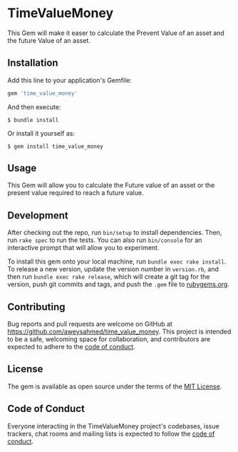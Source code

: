 # TimeValueMoney

This Gem will make it easer to calculate the Prevent Value of an asset and the future Value of an asset.

## Installation

Add this line to your application's Gemfile:

```ruby
gem 'time_value_money'
```

And then execute:

    $ bundle install

Or install it yourself as:

    $ gem install time_value_money

## Usage

This Gem will allow you to calculate the Future value of an asset or the present value required to reach a future value.

## Development

After checking out the repo, run `bin/setup` to install dependencies. Then, run `rake spec` to run the tests. You can also run `bin/console` for an interactive prompt that will allow you to experiment.

To install this gem onto your local machine, run `bundle exec rake install`. To release a new version, update the version number in `version.rb`, and then run `bundle exec rake release`, which will create a git tag for the version, push git commits and tags, and push the `.gem` file to [rubygems.org](https://rubygems.org).

## Contributing

Bug reports and pull requests are welcome on GitHub at https://github.com/aweysahmed/time_value_money. This project is intended to be a safe, welcoming space for collaboration, and contributors are expected to adhere to the [code of conduct](https://github.com/aweysahmed/time_value_money/blob/master/CODE_OF_CONDUCT.md).

## License

The gem is available as open source under the terms of the [MIT License](https://opensource.org/licenses/MIT).

## Code of Conduct

Everyone interacting in the TimeValueMoney project's codebases, issue trackers, chat rooms and mailing lists is expected to follow the [code of conduct](https://github.com/aweysahmed/time_value_money/blob/master/CODE_OF_CONDUCT.md).
